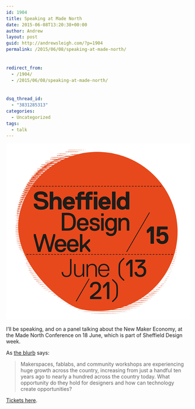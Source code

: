 ```yaml
---
id: 1904
title: Speaking at Made North
date: 2015-06-08T13:20:38+00:00
author: Andrew
layout: post
guid: http://andrewsleigh.com/?p=1904
permalink: /2015/06/08/speaking-at-made-north/


redirect_from:
  - /1904/
  - /2015/06/08/speaking-at-made-north/


dsq_thread_id:
  - "3831285313"
categories:
  - Uncategorized
tags:
  - talk
---
```

[<img src="/assets/2015/06/logo-large.gif" alt="Sheffield Design Week"     class="aligncenter size-full wp-image-1905" />](http://www.sheffielddesignweek.co.uk/speakers/the-new-maker-economy/)

I&#8217;ll be speaking, and on a panel talking about the New Maker Economy, at the Made North Conference on 18 June, which is part of Sheffield Design week.<!--more-->

As [the blurb](http://www.sheffielddesignweek.co.uk/speakers/the-new-maker-economy/) says: 

> Makerspaces, fablabs, and community workshops are experiencing huge growth across the country, increasing from just a handful ten years ago to nearly a hundred across the country today. What opportunity do they hold for designers and how can technology create opportunities?

[Tickets here](http://www.sheffielddesignweek.co.uk/event/made-north-conference-2/).